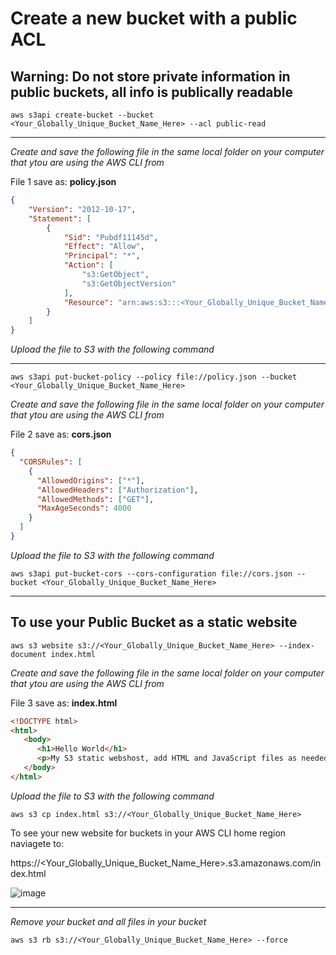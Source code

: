 # Create a new bucket with a public ACL
## Warning: Do not store private information in public buckets, all info is publically readable

```
aws s3api create-bucket --bucket <Your_Globally_Unique_Bucket_Name_Here> --acl public-read
```
---

_Create and save the following file in the same local folder on your computer that ytou are using the AWS CLI from_

File 1 save as: **policy.json**

```json
{
    "Version": "2012-10-17",
    "Statement": [
        {
            "Sid": "Pubdf11145d",
            "Effect": "Allow",
            "Principal": "*",
            "Action": [
                "s3:GetObject",
                "s3:GetObjectVersion"
            ],
            "Resource": "arn:aws:s3:::<Your_Globally_Unique_Bucket_Name_Here>/*"
        }
    ]
}
```

_Upload the file to S3 with the following command_

---

```
aws s3api put-bucket-policy --policy file://policy.json --bucket <Your_Globally_Unique_Bucket_Name_Here>
```

_Create and save the following file in the same local folder on your computer that ytou are using the AWS CLI from_

File 2 save as: **cors.json**

```json
{
  "CORSRules": [
    {
      "AllowedOrigins": ["*"],
      "AllowedHeaders": ["Authorization"],
      "AllowedMethods": ["GET"],
      "MaxAgeSeconds": 4000
    }
  ]
}
```

_Upload the file to S3 with the following command_

```
aws s3api put-bucket-cors --cors-configuration file://cors.json --bucket <Your_Globally_Unique_Bucket_Name_Here> 
```
---

## To use your Public Bucket as a static website


```
aws s3 website s3://<Your_Globally_Unique_Bucket_Name_Here> --index-document index.html
```

_Create and save the following file in the same local folder on your computer that ytou are using the AWS CLI from_

File 3 save as: **index.html**

```html
<!DOCTYPE html>
<html>
   <body>
      <h1>Hello World</h1>
      <p>My S3 static webshost, add HTML and JavaScript files as needed</p>
   </body>
</html>
```

_Upload the file to S3 with the following command_

```
aws s3 cp index.html s3://<Your_Globally_Unique_Bucket_Name_Here>
```


To see your new website for buckets in your AWS CLI home region naviagete to:

https://<Your_Globally_Unique_Bucket_Name_Here>.s3.amazonaws.com/index.html


![image](https://user-images.githubusercontent.com/16296900/158076079-9774e97b-e167-4af1-9794-676d65fe2e3a.png)

---

_Remove your bucket and all files in your bucket_

```
aws s3 rb s3://<Your_Globally_Unique_Bucket_Name_Here> --force
```


